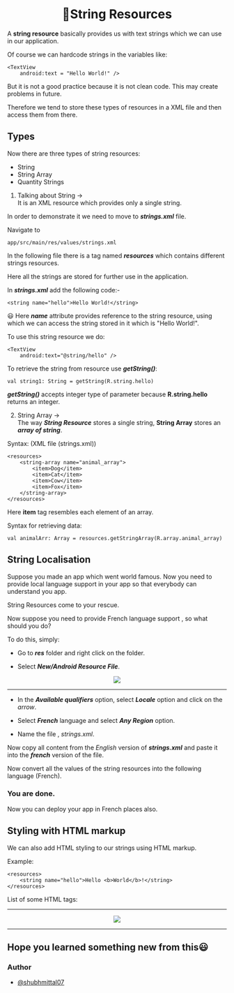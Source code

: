 
# <div align="center">📱String Resources</div>

A **string resource** basically provides us with text strings which we can use in our application.

Of course we can hardcode strings in the variables like:

```
<TextView
    android:text = "Hello World!" />
```

But it is not a good practice because it is not clean code. This may create problems in future.

Therefore we tend to store these types of resources in a XML file and then access them from there.

## Types
Now there are three types of string resources:
* String
* String Array
* Quantity Strings

1. Talking about String -><br>
It is an XML resource which provides only a single string.

In order to demonstrate it we need to move to _**strings.xml**_ file.

Navigate to

```
app/src/main/res/values/strings.xml
```
In the following file there is a tag named _**resources**_ which contains different strings resources.

Here all the strings are stored for further use in the application.

In _**strings.xml**_ add the following code:-

```
<string name="hello">Hello World!</string>
```
😃 Here _**name**_ attribute provides reference to the string resource, using which we can access the string stored in it which is "Hello World!".

To use this string resource we do:

```
<TextView
    android:text="@string/hello" />
```
To retrieve the string from resource use _**getString()**_:
```
val string1: String = getString(R.string.hello)
```
_**getString()**_ accepts integer type of parameter because **R.string.hello** returns an integer.

2. String Array -><br>
The way _**String Resource**_ stores a single string, **String Array** stores an _**array of string**_.

Syntax: (XML file (strings.xml))

```
<resources>
    <string-array name="animal_array">
        <item>Dog</item>
        <item>Cat</item>
        <item>Cow</item>
        <item>Fox</item>
    </string-array>
</resources>
```
Here **item** tag resembles each element of an array.

Syntax for retrieving data:

```
val animalArr: Array = resources.getStringArray(R.array.animal_array)
```

## String Localisation

Suppose you made an app which went world famous. Now you need to provide local language support in your app so that everybody can understand you app.

String Resources come to your rescue.

Now suppose you need to provide French language support , so what should you do?

To do this, simply:
* Go to _**res**_ folder and right click on the folder.

* Select _**New/Android Resource File**_.

<p align = "center">
<img src ="https://user-images.githubusercontent.com/59731205/136092643-4e4c70d4-44fe-4c8e-9d82-d343d107ff37.png">
<p/>
<hr>

* In the _**Available qualifiers**_ option, select _**Locale**_ option and click on the _arrow_.

* Select _**French**_ language and select _**Any Region**_ option.

* Name the file , _strings.xml_.

Now copy all content from the _English_ version of _**strings.xml**_ and paste it into the _**french**_ version of the file.

Now convert all the values of the string resources into the following language (French).

### You are done.
Now you can deploy your app in French places also.

## Styling with HTML markup

We can also add HTML styling to our strings using HTML markup.

Example:

```
<resources>
    <string name="hello">Hello <b>World</b>!</string>
</resources>
```
List of some HTML tags:

<hr>
<p align = "center">
<img src ="https://user-images.githubusercontent.com/59731205/136092013-8a407f58-b057-41d0-bc27-aaa246384fa4.png">
<p/>
<hr>

## Hope you learned something new from this😃


### Author
* [@shubhmittal07](https://github.com/shubhmittal07)
